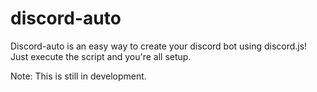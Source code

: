 # discord-auto
Discord-auto is an easy way to create your discord bot using discord.js! Just execute the script and you're all setup.

Note: This is still in development.

